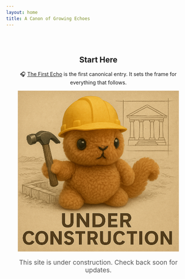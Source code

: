 ```yaml
---
layout: home
title: A Canon of Growing Echoes
---
```


<div style="text-align: center; padding: 2rem;">
  <h2>Start Here</h2>
  <p>🎧 <a href="https://yourpodcast.transistor.fm/episodes/the-first-echo">The First Echo</a> is the first canonical entry. It sets the frame for everything that follows.</p>
  <picture>
    <!-- Mobile-optimized version for narrow screens -->
    <source srcset="/assets/under_construction_mobile_optimized.png" media="(max-width: 600px)">
    <!-- Desktop version -->
    <img src="/assets/under_construction_web_optimized.png" alt="Under Construction" style="max-width: 100%; height: auto; border: none;">
  </picture>
  <p style="margin-top: 1rem; font-size: 1.1rem; color: #555;">
    This site is under construction. Check back soon for updates.
  </p>
</div>
